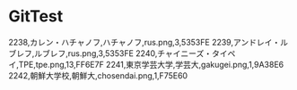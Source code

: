 # GitTest

2238,カレン・ハチャノフ,ハチャノフ,rus.png,3,5353FE
2239,アンドレイ・ルブレフ,ルブレフ,rus.png,3,5353FE
2240,チャイニーズ・タイペイ,TPE,tpe.png,13,FF6E7F
2241,東京学芸大学,学芸大,gakugei.png,1,9A38E6
2242,朝鮮大学校,朝鮮大,chosendai.png,1,F75E60
